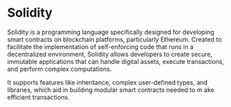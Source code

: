 # Solidity
Solidity is a programming language specifically designed for developing smart contracts on blockchain platforms, particularly Ethereum. Created to facilitate the implementation of self-enforcing code that runs in a decentralized environment, Solidity allows developers to create secure, immutable applications that can handle digital assets, execute transactions, and perform complex computations.

It supports features like inheritance, complex user-defined types, and libraries, which aid in building modular smart contracts needed to m ake efficient transactions.


